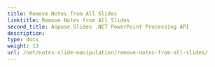 ```yaml
---
title: Remove Notes from All Slides
linktitle: Remove Notes from All Slides
second_title: Aspose.Slides .NET PowerPoint Processing API
description: 
type: docs
weight: 13
url: /net/notes-slide-manipulation/remove-notes-from-all-slides/
---
```

